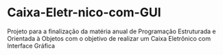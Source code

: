 # Caixa-Eletr-nico-com-GUI
Projeto para a finalização da matéria anual de Programação Estruturada e Orientada à Objetos com o objetivo de realizar um Caixa Eletrônico com Interface Gráfica
